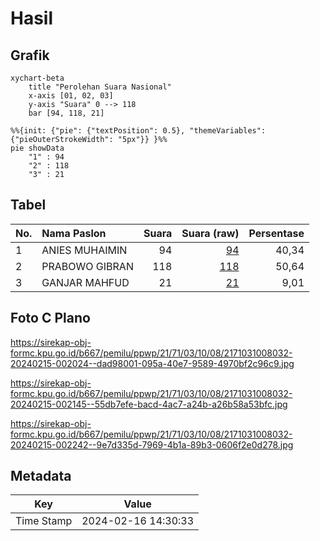 # Hasil

## Grafik

```mermaid
xychart-beta
    title "Perolehan Suara Nasional"
    x-axis [01, 02, 03]
    y-axis "Suara" 0 --> 118
    bar [94, 118, 21]
```

```mermaid
%%{init: {"pie": {"textPosition": 0.5}, "themeVariables": {"pieOuterStrokeWidth": "5px"}} }%%
pie showData
    "1" : 94
    "2" : 118
    "3" : 21
```

## Tabel

| No. | Nama Paslon    | Suara | Suara (raw) | Persentase |
|:--- |:-------------- | -----:| -----------:| ----------:|
| 1   | ANIES MUHAIMIN | 94    | [94][p-1]   | 40,34      |
| 2   | PRABOWO GIBRAN | 118   | [118][p-2]  | 50,64      |
| 3   | GANJAR MAHFUD  | 21    | [21][p-3]   | 9,01       |


[p-1]: https://github.com/gigit-pemilu/pemilu-2024/blob/main/pilpres/hitung-suara/sub/21-kepulauan-riau/sub/71-kota-batam/sub/03-sekupang/sub/1008-patam-lestari/sub/032-tps/sub/paslon-1.txt
[p-2]: https://github.com/gigit-pemilu/pemilu-2024/blob/main/pilpres/hitung-suara/sub/21-kepulauan-riau/sub/71-kota-batam/sub/03-sekupang/sub/1008-patam-lestari/sub/032-tps/sub/paslon-2.txt
[p-3]: https://github.com/gigit-pemilu/pemilu-2024/blob/main/pilpres/hitung-suara/sub/21-kepulauan-riau/sub/71-kota-batam/sub/03-sekupang/sub/1008-patam-lestari/sub/032-tps/sub/paslon-3.txt

## Foto C Plano

https://sirekap-obj-formc.kpu.go.id/b667/pemilu/ppwp/21/71/03/10/08/2171031008032-20240215-002024--dad98001-095a-40e7-9589-4970bf2c96c9.jpg

https://sirekap-obj-formc.kpu.go.id/b667/pemilu/ppwp/21/71/03/10/08/2171031008032-20240215-002145--55db7efe-bacd-4ac7-a24b-a26b58a53bfc.jpg

https://sirekap-obj-formc.kpu.go.id/b667/pemilu/ppwp/21/71/03/10/08/2171031008032-20240215-002242--9e7d335d-7969-4b1a-89b3-0606f2e0d278.jpg


## Metadata

| Key        | Value               |
| ---------- | ------------------- |
| Time Stamp | 2024-02-16 14:30:33 |



